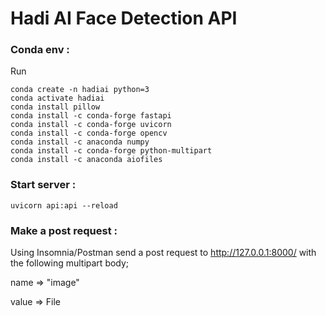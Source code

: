 # Hadi AI Face Detection API

### Conda env :

Run

```
conda create -n hadiai python=3
conda activate hadiai
conda install pillow
conda install -c conda-forge fastapi
conda install -c conda-forge uvicorn
conda install -c conda-forge opencv
conda install -c anaconda numpy
conda install -c conda-forge python-multipart
conda install -c anaconda aiofiles
```

### Start server :

```
uvicorn api:api --reload
```

### Make a post request :

Using Insomnia/Postman send a post request to http://127.0.0.1:8000/ with the following multipart body;

name => "image"

value => File
